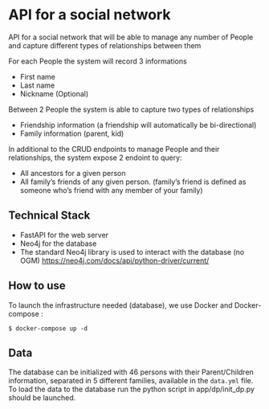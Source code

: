 # API for a social network

API for a social network that will be able to manage any number of People and capture different types of relationships between them

For each People the system will record 3 informations
- First name
- Last name
- Nickname (Optional)

Between 2 People the system is able to capture two types of relationships
- Friendship information (a friendship will automatically be bi-directional)
- Family information (parent, kid)

In additional to the CRUD endpoints to manage People and their relationships, the system expose 2 endoint to query:
- All ancestors for a given person
- All family’s friends of any given person. (family’s friend is defined as someone who’s friend with any member of your family)


## Technical Stack

- FastAPI for the web server
- Neo4j for the database
- The standard Neo4j library is used to interact with the database (no OGM) https://neo4j.com/docs/api/python-driver/current/


## How to use

To launch the infrastructure needed (database), we use Docker and Docker-compose :

```
$ docker-compose up -d
```


## Data

The database can be initialized with 46 persons with their Parent/Children information, separated in 5 different families, available in the `data.yml` file. To load the data to the database run the python script in app/dp/init_dp.py should be launched.
